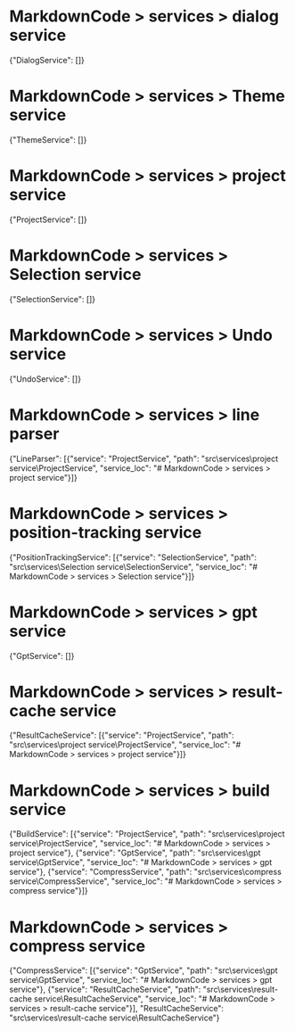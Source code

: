 # MarkdownCode > services > dialog service
{"DialogService": []}
# MarkdownCode > services > Theme service
{"ThemeService": []}
# MarkdownCode > services > project service
{"ProjectService": []}
# MarkdownCode > services > Selection service
{"SelectionService": []}
# MarkdownCode > services > Undo service
{"UndoService": []}
# MarkdownCode > services > line parser
{"LineParser": [{"service": "ProjectService", "path": "src\\services\\project service\\ProjectService", "service_loc": "# MarkdownCode > services > project service"}]}
# MarkdownCode > services > position-tracking service
{"PositionTrackingService": [{"service": "SelectionService", "path": "src\\services\\Selection service\\SelectionService", "service_loc": "# MarkdownCode > services > Selection service"}]}
# MarkdownCode > services > gpt service
{"GptService": []}
# MarkdownCode > services > result-cache service
{"ResultCacheService": [{"service": "ProjectService", "path": "src\\services\\project service\\ProjectService", "service_loc": "# MarkdownCode > services > project service"}]}
# MarkdownCode > services > build service
{"BuildService": [{"service": "ProjectService", "path": "src\\services\\project service\\ProjectService", "service_loc": "# MarkdownCode > services > project service"}, {"service": "GptService", "path": "src\\services\\gpt service\\GptService", "service_loc": "# MarkdownCode > services > gpt service"}, {"service": "CompressService", "path": "src\\services\\compress service\\CompressService", "service_loc": "# MarkdownCode > services > compress service"}]}
# MarkdownCode > services > compress service
{"CompressService": [{"service": "GptService", "path": "src\\services\\gpt service\\GptService", "service_loc": "# MarkdownCode > services > gpt service"}, {"service": "ResultCacheService", "path": "src\\services\\result-cache service\\ResultCacheService", "service_loc": "# MarkdownCode > services > result-cache service"}], "ResultCacheService": "src\\services\\result-cache service\\ResultCacheService"}
